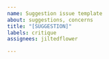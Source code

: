 ```yaml
---
name: Suggestion issue template
about: suggestions, concerns
title: "[SUGGESTION]"
labels: critique
assignees: jiltedflower

---
```



